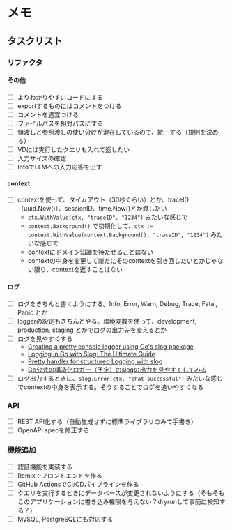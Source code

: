 # メモ

## タスクリスト

### リファクタ

#### その他

- [ ] よりわかりやすいコードにする
- [ ] exportするものにはコメントをつける
- [ ] コメントを適宜つける
- [ ] ファイルパスを相対パスにする
- [ ] 値渡しと参照渡しの使い分けが混在しているので、統一する（規則を決める）
- [ ] VDには実行したクエリも入れて返したい
- [ ] 入力サイズの確認
- [ ] InfoでLLMへの入力応答を出す

#### context

- [ ] contextを使って、タイムアウト（30秒ぐらい）とか、traceID（uuid.New()）、sessionID、time.Now()とか渡したい
  - `ctx.WithValue(ctx, "traceID", "1234")` みたいな感じで
  - `context.Background()` で初期化して、`ctx := context.WithValue(context.Background(), "traceID", "1234")` みたいな感じで
  - contextにドメイン知識を持たせることはない
  - contextの中身を変更して新たにそのcontextを引き回したいとかじゃない限り、contextを返すことはない

#### ログ

- [ ] ログをきちんと書くようにする。Info, Error, Warn, Debug, Trace, Fatal, Panic とか
- [ ] loggerの設定もきちんとやる。環境変数を使って、development, production, staging とかでログの出力先を変えるとか
- [ ] ログを見やすくする
  - [Creating a pretty console logger using Go's slog package](https://dusted.codes/creating-a-pretty-console-logger-using-gos-slog-package)
  - [Logging in Go with Slog: The Ultimate Guide](https://betterstack.com/community/guides/logging/logging-in-go/)
  - [Pretty handler for structured Logging with slog](https://github.com/go-slog-handler/slog-handler)
  - [Go公式の構造化ロガー（予定）のslogの出力を見やすくしてみる](https://zenn.dev/mizutani/articles/golang-clog-handler)
- [ ] ログ出力するときに、`slog.Error(ctx, "chat successful")` みたいな感じでcontextの中身を表示する。そうすることでログを追いやすくなる

### API

- [ ] REST API化する（自動生成せずに標準ライブラリのみで手書き）
- [ ] OpenAPI specを修正する

### 機能追加

- [ ] 認証機能を実装する
- [ ] Remixでフロントエンドを作る
- [ ] GitHub ActionsでCI/CDパイプラインを作る
- [ ] クエリを実行するときにデータベースが変更されないようにする（そもそもこのアプリケーションに書き込み権限を与えない？dryrunして事前に検知する？）
- [ ] MySQL, PostgreSQLにも対応する
